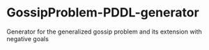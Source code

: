 # GossipProblem-PDDL-generator
Generator for the generalized gossip problem and its extension with negative goals
